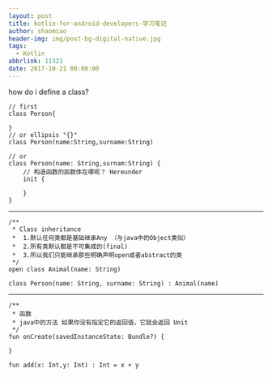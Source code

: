 ```yaml
---
layout: post
title: kotlin-for-android-developers-学习笔记
author: shaomiao
header-img: img/post-bg-digital-native.jpg
tags:
  - Kotlin
abbrlink: 11321
date: 2017-10-21 00:00:00
---
```

how do i define a class?


	// first
	class Person{

	}
	// or ellipsis "{}"
	class Person(name:String,surname:String)

	// or
	class Person(name: String,surnam:String) {
		// 构造函数的函数体在哪呢？ Hereunder
		init {

		}
	}

------

	/**
	 * Class inheritance
	 *  1.默认任何类都是基础继承Any （与java中的Object类似）
	 *  2.所有类默认都是不可集成的(final)
	 *  3.所以我们只能继承那些明确声明open或者abstract的类
	 */
	open class Animal(name: String)

	class Person(name: String, surname: String) : Animal(name)

---

	/**
	 * 函数
	 * java中的方法 如果你没有指定它的返回值，它就会返回 Unit
	 */
	fun onCreate(savedInstanceState: Bundle?) {
		
	}

	fun add(x: Int,y: Int) : Int = x + y


